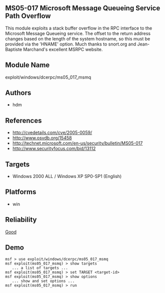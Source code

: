## MS05-017 Microsoft Message Queueing Service Path Overflow

This module exploits a stack buffer overflow in the RPC 
interface to the Microsoft Message Queueing service. The 
offset to the return address changes based on the length of 
the system hostname, so this must be provided via the 
'HNAME' option. Much thanks to snort.org and Jean-Baptiste 
Marchand's excellent MSRPC website.


## Module Name
exploit/windows/dcerpc/ms05_017_msmq

## Authors
* hdm


## References
* http://cvedetails.com/cve/2005-0059/
* http://www.osvdb.org/15458
* http://technet.microsoft.com/en-us/security/bulletin/MS05-017
* http://www.securityfocus.com/bid/13112



## Targets
* Windows 2000 ALL / Windows XP SP0-SP1 (English)


## Platforms
* win

## Reliability
[Good](https://github.com/rapid7/metasploit-framework/wiki/Exploit-Ranking)

## Demo

```
msf > use exploit/windows/dcerpc/ms05_017_msmq
msf exploit(ms05_017_msmq) > show targets
   ... a list of targets ...
msf exploit(ms05_017_msmq) > set TARGET <target-id>
msf exploit(ms05_017_msmq) > show options
   ... show and set options ...
msf exploit(ms05_017_msmq) > run
```
    
    